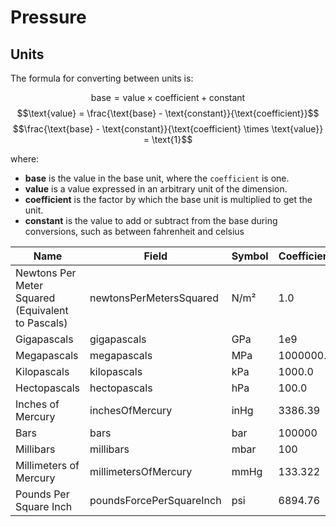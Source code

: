 # Pressure

## Units

The formula for converting between units is:

$$\text{base} = \text{value} \times \text{coefficient} + \text{constant}$$
$$\text{value} = \frac{\text{base} - \text{constant}}{\text{coefficient}}$$
$$\frac{\text{base} - \text{constant}}{\text{coefficient} \times \text{value}} = \text{1}$$

where:

- **base** is the value in the base unit, where the
  `coefficient` is one.
- **value** is a value expressed in an arbitrary unit of
  the dimension.
- **coefficient** is the factor by which the base unit is
  multiplied to get the unit.
- **constant** is the value to add or subtract from the base
  during conversions, such as between fahrenheit and celsius

| Name                                              | Field                    | Symbol | Coefficient | Constant |
| ------------------------------------------------- | ------------------------ | ------ | ----------- | -------- |
| Newtons Per Meter Squared (Equivalent to Pascals) | newtonsPerMetersSquared  | N/m²   | 1.0         | 0        |
| Gigapascals                                       | gigapascals              | GPa    | 1e9         | 0        |
| Megapascals                                       | megapascals              | MPa    | 1000000.0   | 0        |
| Kilopascals                                       | kilopascals              | kPa    | 1000.0      | 0        |
| Hectopascals                                      | hectopascals             | hPa    | 100.0       | 0        |
| Inches of Mercury                                 | inchesOfMercury          | inHg   | 3386.39     | 0        |
| Bars                                              | bars                     | bar    | 100000      | 0        |
| Millibars                                         | millibars                | mbar   | 100         | 0        |
| Millimeters of Mercury                            | millimetersOfMercury     | mmHg   | 133.322     | 0        |
| Pounds Per Square Inch                            | poundsForcePerSquareInch | psi    | 6894.76     | 0        |

